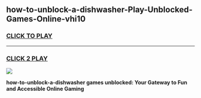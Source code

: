 
## how-to-unblock-a-dishwasher-Play-Unblocked-Games-Online-vhi10
<h3>
<a href="https://premium76.site?title=how-to-unblock-a-dishwasher&ref=25A">CLICK TO PLAY</a></h3>
<hr>

<h3>
<a href="https://premium76.site?title=how-to-unblock-a-dishwasher&ref=25A">CLICK 2 PLAY</a>
  
</h3>

<a href="https://premium76.site?title=how-to-unblock-a-dishwasher&ref=25A"><img src="https://clearcache.store/games.png"></a>


**how-to-unblock-a-dishwasher games unblocked: Your Gateway to Fun and Accessible Online Gaming**
